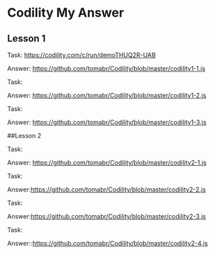 # Codility My Answer

## Lesson 1
Task: https://codility.com/c/run/demoTHUQ2R-UAB

Answer: https://github.com/tomabr/Codility/blob/master/codility1-1.js

Task: 

Answer: https://github.com/tomabr/Codility/blob/master/codility1-2.js

Task:

Answer: https://github.com/tomabr/Codility/blob/master/codility1-3.js

##Lesson 2

Task:

Answer: https://github.com/tomabr/Codility/blob/master/codility2-1.js

Task:

Answer:https://github.com/tomabr/Codility/blob/master/codility2-2.js

Task:

Answer:https://github.com/tomabr/Codility/blob/master/codility2-3.js

Task:

Answer::https://github.com/tomabr/Codility/blob/master/codility2-4.js
